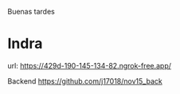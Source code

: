 Buenas tardes

# Indra

url: https://429d-190-145-134-82.ngrok-free.app/

Backend https://github.com/j17018/nov15_back
